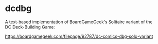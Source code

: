 # dcdbg

A text-based implementation of BoardGameGeek's Solitaire variant of the DC Deck-Building Game:

https://boardgamegeek.com/filepage/92787/dc-comics-dbg-solo-variant
